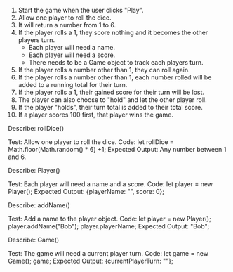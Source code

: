 1. Start the game when the user clicks "Play".
2. Allow one player to roll the dice.
3. It will return a number from 1 to 6.
4. If the player rolls a 1, they score nothing and it becomes the other players turn.
	* Each player will need a name.
	* Each player will need a score.
	* There needs to be a Game object to track each players turn.
5. If the player rolls a number other than 1, they can roll again.
6. If the player rolls a number other than 1, each number rolled will be added to a running total for their turn.
7. If the player rolls a 1, their gained score for their turn will be lost.
8. The player can also choose to "hold" and let the other player roll.
9. If the player "holds", their turn total is added to their total score.
10. If a player scores 100 first, that player wins the game.

Describe: rollDice()

Test: Allow one player to roll the dice.
Code: let rollDice = Math.floor(Math.random() * 6) +1;
Expected Output: Any number between 1 and 6.

Describe: Player()

Test: Each player will need a name and a score.
Code:
let player = new Player();
Expected Output: {playerName: "", score: 0};

Describe: addName()

Test: Add a name to the player object.
Code:
let player = new Player();
player.addName("Bob");
player.playerName;
Expected Output: "Bob";

Describe: Game()

Test: The game will need a current player turn.
Code:
let game = new Game();
game;
Expected Output: {currentPlayerTurn: ""};
